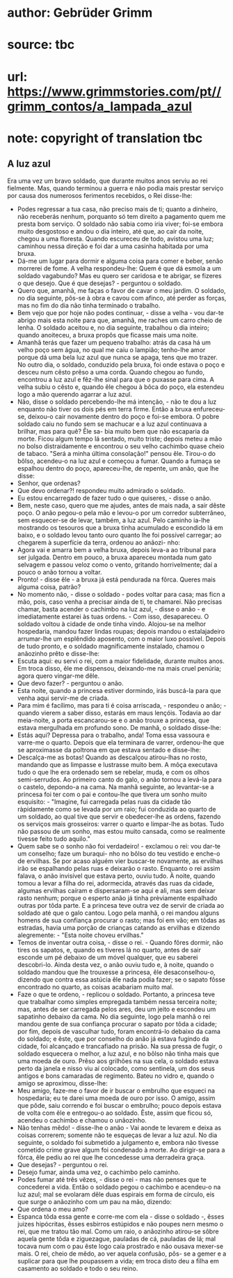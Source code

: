 # author: Gebrüder Grimm
# source: tbc
# url: https://www.grimmstories.com/pt//grimm_contos/a_lampada_azul
# note: copyright of translation tbc

## A luz azul 

Era uma vez um bravo soldado, que durante muitos anos serviu ao rei
fielmente. Mas, quando terminou a guerra e não podia mais prestar
serviço por causa dos numerosos ferimentos recebidos, o Rei disse-lhe:
- Podes regressar a tua casa, não preciso mais de ti; quanto a dinheiro,
não receberás nenhum, porquanto só tem direito a pagamento quem me
presta bom serviço.
O soldado não sabia como iria viver; foi-se embora muito desgostoso e
andou o dia inteiro, até que, ao cair da noite, chegou a uma floresta.
Quando escureceu de todo, avistou uma luz; caminhou nessa direção e foi
dar a uma casinha habitada por uma bruxa.
- Dá-me um lugar para dormir e alguma coisa para comer e beber, senão
morrerei de fome.
A velha respondeu-lhe:
Quem é que dá esmola a um soldado vagabundo?
Mas eu quero ser caridosa e te abrigar, se fizeres o que desejo.
Que é que desejas? - perguntou o soldado.
- Quero que, amanhã, me faças o favor de cavar o meu jardim.
O soldado, no dia seguinte, pôs-se à obra e cavou com afinco, até perder
as forças, mas no fim do dia não tinha terminado o trabalho.
- Bem vejo que por hoje não podes continuar, - disse a velha - vou
dar-te abrigo mais esta noite para que, amanhã, me raches um carro cheio
de lenha.
O soldado aceitou e, no dia seguinte, trabalhou o dia inteiro; quando
anoiteceu, a bruxa propôs que ficasse mais uma noite.
- Amanhã terás que fazer um pequeno trabalho: atrás da casa há um velho
poço sem água, no qual me caiu o lampião; tenho-lhe amor porque dá uma
bela luz azul que nunca se apaga, tens que mo trazer.
No outro dia, o soldado, conduzido pela bruxa, foi onde estava o poço e
desceu num cêsto prêso a uma corda. Quando chegou ao fundo, encontrou a
luz azul e fêz-lhe sinal para que o puxasse para cima. A velha subiu o
cêsto e, quando êle chegou à bôca do poço, ela estendeu logo a mão
querendo agarrar a luz azul.
- Não, disse o soldado percebendo-lhe má intenção, - não te dou a luz
enquanto não tiver os dois pés em terra firme.
Então a bruxa enfureceu-se, deixou-o cair novamente dentro do poço e
foi-se embora.
O pobre soldado caiu no fundo sem se machucar e a luz azul continuava a
brilhar, mas para quê? Êle sa-
bia muito bem que não escaparia da morte. Ficou algum tempo lá sentado,
muito triste; depois meteu a mão no bolso distraidamente e encontrou o
seu velho cachimbo quase cheio de tabaco. "Será a minha última
consolação!" pensou êle. Tirou-o do bôlso, acendeu-o na luz azul e
começou a fumar. Quando a fumaça se espalhou dentro do poço,
apareceu-lhe, de repente, um anão, que lhe disse:
- Senhor, que ordenas?
- Que devo ordenar?! respondeu muito admirado o soldado.
- Eu estou encarregado de fazer tudo o que quiseres, - disse o anão.
- Bem, neste caso, quero que me ajudes, antes de mais nada, a sair dêste
poço.
O anão pegou-o pela mão e levou-o por um corredor subterrâneo, sem
esquecer-se de levar, também, a luz azul. Pelo caminho ia-lhe mostrando
os tesouros que a bruxa tinha acumulado e escondido lá em baixo, e o
soldado levou tanto ouro quanto lhe foi possível carregar; ao chegarem à
superfície da terra, ordenou ao anãozi- nho:
- Agora vai e amarra bem a velha bruxa, depois leva-a ao tribunal para
ser julgada.
Dentro em pouco, a bruxa apareceu montada num gato selvagem e passou
veloz como o vento, gritando horrivelmente; daí a pouco o anão tornou a
voltar.
- Pronto! - disse êle - a bruxa já está pendurada na fôrca. Queres mais
alguma coisa, patrão?
- No momento não, - disse o soldado - podes voltar para casa; mas ficn a
mão, pois, caso venha a precisar ainda de ti, te chamarei.
Não precisas chamar, basta acender o cachimbo
na luz azul, - disse o anão - e imediatamente estarei às tuas ordens. -
Com isso, desapareceu.
O soldado voltou à cidade de onde tinha vindo. Alojou-se na melhor
hospedaria, mandou fazer lindas roupas; depois mandou o estalajadeiro
arrumar-lhe um esplêndido aposento, com o maior luxo possível. Depois de
tudo pronto, e o soldado magnificamente instalado, chamou o anãozinho
prêto e disse-lhe:
- Escuta aqui: eu servi o rei, com a maior fidelidade, durante muitos
anos. Em troca disso, êle me dispensou, deixando-me na mais cruel
penúria; agora quero vingar-me dêle.
- Que devo fazer? - perguntou o anão.
- Esta noite, quando a princesa estiver dormindo, irás buscá-la para que
venha aqui servir-me de criada.
- Para mim é facílimo, mas para ti é coisa arriscada, - respondeu o
anão; - quando vierem a saber disso, estarás em maus lençóis.
Todavia ao dar meia-noite, a porta escancarou-se e o anão trouxe a
princesa, que estava mergulhada em profundo sono. De manhã, o soldado
disse-lhe:
- Estás aqui? Depressa para o trabalho, anda! Toma essa vassoura e
varre-me o quarto.
Depois que ela terminara de varrer, ordenou-lhe que se aproximasse da
poltrona em que estava sentado e disse-lhe:
- Descalça-me as botas!
Quando as descalçou atirou-lhas no rosto, mandando que as limpasse e
lustrasse muito bem. A môça executava tudo o que lhe era ordenado sem se
rebelar, muda, e com os olhos semi-serrudos. Ao primeiro canto do galo,
o anão tornou a levá-la para o castelo, depondo-a na cama.
Na manhã seguinte, ao levantar-se a princesa foi ter com o pai e
contou-lhe que tivera um sonho muito esquisito: - "Imagine, fui
carregada pelas ruas da cidade tão ràpidamente como se levada por um
raio; fui conduzida ao quarto de um soldado, ao qual tive que servir e
obedecer-lhe as ordens, fazendo os serviços mais grosseiros: varrer o
quarto e limpar-lhe as botas. Tudo não passou de um sonho, mas estou
muito cansada, como se realmente tivesse feito tudo aquilo."
- Quem sabe se o sonho não foi verdadeiro! - exclamou o rei: vou dar-te
um conselho; faze um buraqui- nho no bôlso do teu vestido e enche-o de
ervilhas. Se por acaso alguém vier buscar-te novamente, as ervilhas irão
se espalhando pelas ruas e deixarão o rasto.
Enquanto o rei assim falava, o anão invisível que estava perto, ouviu
tudo. À noite, quando tomou a levar a filha do rei, adormecida, através
das ruas da cidade, algumas ervilhas caíram e dispersaram-se aqui e ali,
mas sem deixar rasto nenhum; porque o esperto anão já tinha prèviamente
espalhado outras por tôda parte. E a princesa teve outra vez de servir
de criada ao soldado até que o galo cantou.
Logo pela manhã, o rei mandou alguns homens de sua confiança procurar o
rasto; mas foi em vão; em tôdas as estradas, havia uma porção de
crianças catando as ervilhas e dizendo alegremente: - "Esta noite
choveu ervilhas."
- Temos de inventar outra coisa, - disse o rei. - Quando fôres dormir,
não tires os sapatos, e, quando es
tiveres lá no quarto, antes de sair esconde um pé debaixo de um móvel
qualquer, que eu saberei descobri-lo.
Ainda desta vez, o anão ouviu tudo e, à noite, quando o soldado mandou
que lhe trouxesse a princesa, êle desaconselhou-o, dizendo que contra
essa astúcia êle nada podia fazer; se o sapato fôsse encontrado no
quarto, as coisas acabariam muito mal.
- Faze o que te ordeno, - replicou o soldado.
Portanto, a princesa teve que trabalhar como simples empregada também
nessa terceira noite; mas, antes de ser carregada pelos ares, deu um
jeito e escondeu um sapatinho debaixo da cama.
No dia seguinte, logo pela manhã o rei mandou gente de sua confiança
procurar o sapato por tôda a cidade; por fim, depois de vasculhar tudo,
foram encontrá-lo debaixo da cama do soldado; e êste, que por conselho
do anão já estava fugindo da cidade, foi alcançado e trancafiado na
prisão. Na sua pressa de fugir, o soldado esquecera o melhor, a luz
azul, e no bôlso não tinha mais que uma moeda de ouro.
Prêso aos grilhões na sua cela, o soldado estava perto da janela e nisso
viu aí colocado, como sentinela, um dos seus antigos e bons camaradas de
regimento. Bateu no vidro e, quando o amigo se aproximou, disse-lhe:
- Meu amigo, faze-me o favor de ir buscar o embrulho que esqueci na
hospedaria; eu te darei uma moeda de ouro por isso.
O amigo, assim que pôde, saiu correndo e foi buscar o embrulho; pouco
depois estava de volta com êle e entregou-o ao soldado. Êste, assim que
ficou só, acendeu o cachimbo e chamou o unãozinho.
- Não tenhas mêdo! - disse-lhe o anão - Vai aonde te levarem e deixa as
coisas correrem; somente não te esqueças de levar a luz azul.
No dia seguinte, o soldado foi submetido a julgamento e, embora não
tivesse cometido crime grave algum foi condenado à morte. Ao dirigir-se
para a fôrca, êle pediu ao rei que lhe concedesse uma derradeira graça.
- Que desejas? - perguntou o rei.
- Desejo fumar, ainda uma vez, o cachimbo pelo caminho.
- Podes fumar até três vêzes, - disse o rei - mas não penses que te
concederei a vida.
Então o soldado pegou o cachimbo e acendeu-o na luz azul; mal se
evolaram dêle duas espirais em forma de círculo, eis que surge o
anãozinho com um pau na mão, dizendo:
- Que ordena o meu amo?
- Espanca tôda essa gente e corre-me com ela - disse o soldado -, êsses
juizes hipócritas, êsses esbirros estúpidos e não poupes nern mesmo o
rei, que me tratou tão mal.
Como um raio, o anãozinho atirou-se sôbre aquela gente tôda e
ziguezague, pauladas de cá, pauladas de lá; mal tocava num com o pau
êste logo caía prostrado e não ousava mexer-se mais.
O rei, cheio de mêdo, ao ver aquela confusão, pôs- se a gemer e a
suplicar para que lhe poupassem a vida; em troca disto deu a filha em
casamento ao soldado e todo o seu reino.
